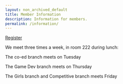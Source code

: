 ```yaml
---
layout: non_archived_default
title: Member Information
description: Information for members.
permalink: /information/
---
```


[Register](/register/)

We meet three times a week, in room 222 during lunch:

The co-ed branch meets on Tuesday

The Game Dev branch meets on Thursday

The Girls branch and Competitive branch meets Friday

